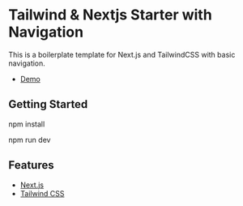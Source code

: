 # Tailwind & Nextjs Starter with Navigation

This is a boilerplate template for Next.js and TailwindCSS with basic navigation.

- [Demo](https://next-tailwind-starter-with-navigation.vercel.app/)

## Getting Started

npm install

npm run dev

## Features

- [Next.js](https://nextjs.org/)
- [Tailwind CSS](https://tailwindcss.com/)
